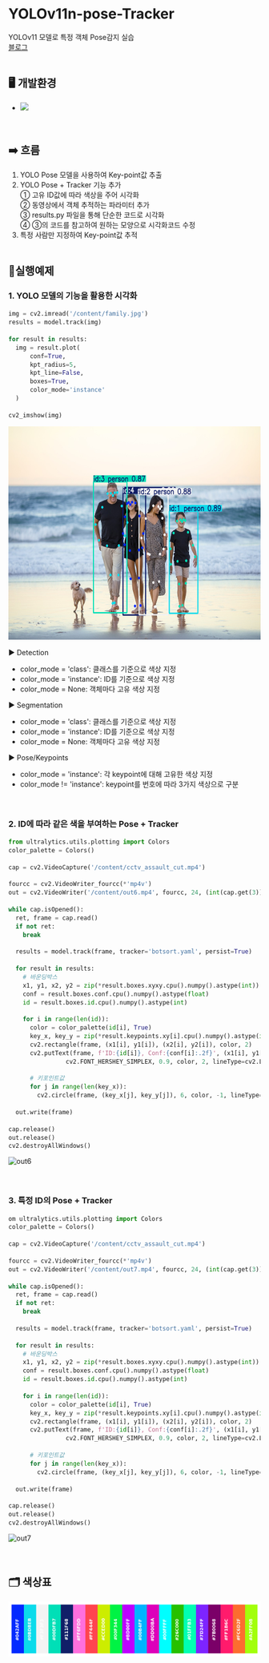 # YOLOv11n-pose-Tracker
YOLOv11 모델로 특정 객체 Pose감지 실습<br>
[블로그](https://blog.naver.com/yhm_it/223662614697)<br><br>

## 🖥️ 개발환경
* <img src="https://img.shields.io/badge/Google Colab-F9AB00?style=for-the-badge&logo=Google Colab&logoColor=white">
<br>

## ➡️ 흐름
1. YOLO Pose 모델을 사용하여 Key-point값 추출
2. YOLO Pose + Tracker 기능 추가<br>
   ① 고유 ID값에 따라 색상을 주어 시각화<br>
   ② 동영상에서 객체 추적하는 파라미터 추가<br>
   ③ results.py 파일을 통해 단순한 코드로 시각화<br>
   ④ ③의 코드를 참고하여 원하는 모양으로 시각화코드 수정<br>
3. 특정 사람만 지정하여 Key-point값 추적<br><br>

## 📒실행예제

### 1. YOLO 모델의 기능을 활용한 시각화
``` python
img = cv2.imread('/content/family.jpg')
results = model.track(img)

for result in results:
  img = result.plot(
      conf=True,
      kpt_radius=5,
      kpt_line=False,
      boxes=True,
      color_mode='instance'
  )

cv2_imshow(img)
```
<img src="Output_Results/img_3.png" width="640" height="426"/>


▶️ Detection
   - color_mode = 'class': 클래스를 기준으로 색상 지정
   - color_mode = 'instance': ID를 기준으로 색상 지정
   - color_mode = None: 객체마다 고유 색상 지정

▶️ Segmentation
   - color_mode = 'class': 클래스를 기준으로 색상 지정
   - color_mode = 'instance': ID를 기준으로 색상 지정
   - color_mode = None: 객체마다 고유 색상 지정

▶️ Pose/Keypoints
   - color_mode = 'instance': 각 keypoint에 대해 고유한 색상 지정
   - color_mode != 'instance': keypoint를 번호에 따라 3가지 색상으로 구분<br><br><br>


### 2. ID에 따라 같은 색을 부여하는 Pose + Tracker
``` python
from ultralytics.utils.plotting import Colors
color_palette = Colors()

cap = cv2.VideoCapture('/content/cctv_assault_cut.mp4')

fourcc = cv2.VideoWriter_fourcc(*'mp4v')
out = cv2.VideoWriter('/content/out6.mp4', fourcc, 24, (int(cap.get(3)), int(cap.get(4))))

while cap.isOpened():
  ret, frame = cap.read()
  if not ret:
    break

  results = model.track(frame, tracker='botsort.yaml', persist=True)

  for result in results:
    # 바운딩박스
    x1, y1, x2, y2 = zip(*result.boxes.xyxy.cpu().numpy().astype(int))
    conf = result.boxes.conf.cpu().numpy().astype(float)
    id = result.boxes.id.cpu().numpy().astype(int)

    for i in range(len(id)):
      color = color_palette(id[i], True)
      key_x, key_y = zip(*result.keypoints.xy[i].cpu().numpy().astype(int))
      cv2.rectangle(frame, (x1[i], y1[i]), (x2[i], y2[i]), color, 2)
      cv2.putText(frame, f'ID:{id[i]}, Conf:{conf[i]:.2f}', (x1[i], y1[i] - 10),
                cv2.FONT_HERSHEY_SIMPLEX, 0.9, color, 2, lineType=cv2.LINE_AA)

      # 키포인트값
      for j in range(len(key_x)):
        cv2.circle(frame, (key_x[j], key_y[j]), 6, color, -1, lineType=cv2.LINE_AA)

  out.write(frame)

cap.release()
out.release()
cv2.destroyAllWindows()
```
![out6](Output_Results/out6.gif)
<br><br><br>
### 3. 특정 ID의 Pose + Tracker
``` python
om ultralytics.utils.plotting import Colors
color_palette = Colors()

cap = cv2.VideoCapture('/content/cctv_assault_cut.mp4')

fourcc = cv2.VideoWriter_fourcc(*'mp4v')
out = cv2.VideoWriter('/content/out7.mp4', fourcc, 24, (int(cap.get(3)), int(cap.get(4))))

while cap.isOpened():
  ret, frame = cap.read()
  if not ret:
    break

  results = model.track(frame, tracker='botsort.yaml', persist=True)

  for result in results:
    # 바운딩박스
    x1, y1, x2, y2 = zip(*result.boxes.xyxy.cpu().numpy().astype(int))
    conf = result.boxes.conf.cpu().numpy().astype(float)
    id = result.boxes.id.cpu().numpy().astype(int)

    for i in range(len(id)):
      color = color_palette(id[i], True)
      key_x, key_y = zip(*result.keypoints.xy[i].cpu().numpy().astype(int))
      cv2.rectangle(frame, (x1[i], y1[i]), (x2[i], y2[i]), color, 2)
      cv2.putText(frame, f'ID:{id[i]}, Conf:{conf[i]:.2f}', (x1[i], y1[i] - 10),
                cv2.FONT_HERSHEY_SIMPLEX, 0.9, color, 2, lineType=cv2.LINE_AA)

      # 키포인트값
      for j in range(len(key_x)):
        cv2.circle(frame, (key_x[j], key_y[j]), 6, color, -1, lineType=cv2.LINE_AA)

  out.write(frame)

cap.release()
out.release()
cv2.destroyAllWindows()
```
![out7](Output_Results/out7.gif)
<br><br><br>

## 🗂️ 색상표
![색상표](Input_Files/color_palette.png)
